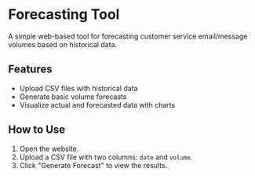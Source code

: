 # Forecasting Tool
A simple web-based tool for forecasting customer service email/message volumes based on historical data.

## Features
- Upload CSV files with historical data
- Generate basic volume forecasts
- Visualize actual and forecasted data with charts

## How to Use
1. Open the website.
2. Upload a CSV file with two columns: `date` and `volume`.
3. Click "Generate Forecast" to view the results.
